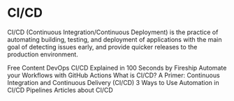# CI/CD

CI/CD (Continuous Integration/Continuous Deployment) is the practice of automating building, testing, and deployment of applications with the main goal of detecting issues early, and provide quicker releases to the production environment.

<ResourceGroupTitle>Free Content</ResourceGroupTitle>
<BadgeLink badgeText='Watch' href='https://www.youtube.com/watch?v=scEDHsr3APg'>DevOps CI/CD Explained in 100 Seconds by Fireship</BadgeLink>
<BadgeLink badgeText='Watch' href='https://www.youtube.com/watch?v=nyKZTKQS_EQ'>Automate your Workflows with GitHub Actions</BadgeLink>
<BadgeLink colorScheme='yellow' badgeText='Read' href='https://about.gitlab.com/topics/ci-cd/'>What is CI/CD?</BadgeLink>
<BadgeLink colorScheme='yellow' badgeText='Read' href='https://thenewstack.io/a-primer-continuous-integration-and-continuous-delivery-ci-cd/'>A Primer: Continuous Integration and Continuous Delivery (CI/CD)</BadgeLink>
<BadgeLink colorScheme='yellow' badgeText='Read' href='https://thenewstack.io/3-ways-to-use-automation-in-ci-cd-pipelines/'>3 Ways to Use Automation in CI/CD Pipelines</BadgeLink>
<BadgeLink colorScheme='yellow' badgeText='Read' href='https://thenewstack.io/category/ci-cd/'>Articles about CI/CD</BadgeLink>
